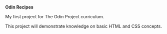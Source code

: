 **Odin Recipes**

My first project for The Odin Project curriculum.

This project will demonstrate knowledge on basic HTML and CSS concepts.